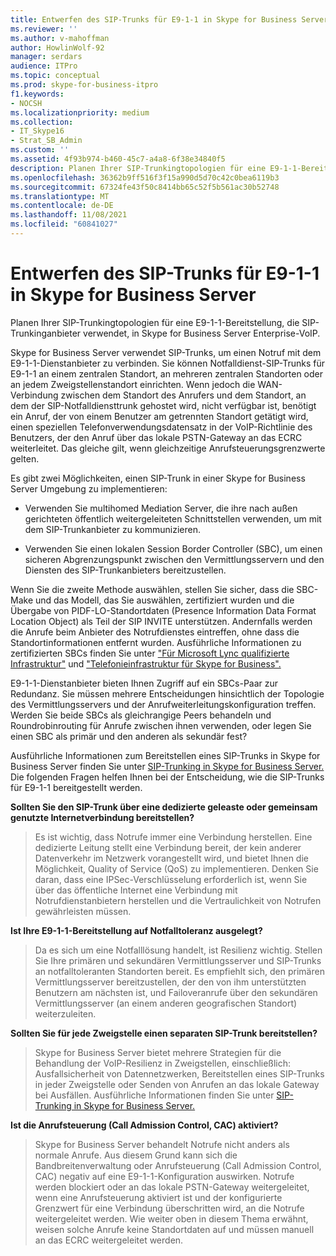 ```yaml
---
title: Entwerfen des SIP-Trunks für E9-1-1 in Skype for Business Server
ms.reviewer: ''
ms.author: v-mahoffman
author: HowlinWolf-92
manager: serdars
audience: ITPro
ms.topic: conceptual
ms.prod: skype-for-business-itpro
f1.keywords:
- NOCSH
ms.localizationpriority: medium
ms.collection:
- IT_Skype16
- Strat_SB_Admin
ms.custom: ''
ms.assetid: 4f93b974-b460-45c7-a4a8-6f38e34840f5
description: Planen Ihrer SIP-Trunkingtopologien für eine E9-1-1-Bereitstellung, die SIP-Trunkinganbieter verwendet, in Skype for Business Server Enterprise-VoIP.
ms.openlocfilehash: 36362b9ff516f3f15a990d5d70c42c0bea6119b3
ms.sourcegitcommit: 67324fe43f50c8414bb65c52f5b561ac30b52748
ms.translationtype: MT
ms.contentlocale: de-DE
ms.lasthandoff: 11/08/2021
ms.locfileid: "60841027"
---
```

# <a name="design-the-sip-trunk-for-e9-1-1-in-skype-for-business-server"></a>Entwerfen des SIP-Trunks für E9-1-1 in Skype for Business Server
 
Planen Ihrer SIP-Trunkingtopologien für eine E9-1-1-Bereitstellung, die SIP-Trunkinganbieter verwendet, in Skype for Business Server Enterprise-VoIP.
  
Skype for Business Server verwendet SIP-Trunks, um einen Notruf mit dem E9-1-1-Dienstanbieter zu verbinden. Sie können Notfalldienst-SIP-Trunks für E9-1-1 an einem zentralen Standort, an mehreren zentralen Standorten oder an jedem Zweigstellenstandort einrichten. Wenn jedoch die WAN-Verbindung zwischen dem Standort des Anrufers und dem Standort, an dem der SIP-Notfalldiensttrunk gehostet wird, nicht verfügbar ist, benötigt ein Anruf, der von einem Benutzer am getrennten Standort getätigt wird, einen speziellen Telefonverwendungsdatensatz in der VoIP-Richtlinie des Benutzers, der den Anruf über das lokale PSTN-Gateway an das ECRC weiterleitet. Das gleiche gilt, wenn gleichzeitige Anrufsteuerungsgrenzwerte gelten.
  
Es gibt zwei Möglichkeiten, einen SIP-Trunk in einer Skype for Business Server Umgebung zu implementieren:
  
- Verwenden Sie multihomed Mediation Server, die ihre nach außen gerichteten öffentlich weitergeleiteten Schnittstellen verwenden, um mit dem SIP-Trunkanbieter zu kommunizieren.
    
- Verwenden Sie einen lokalen Session Border Controller (SBC), um einen sicheren Abgrenzungspunkt zwischen den Vermittlungsservern und den Diensten des SIP-Trunkanbieters bereitzustellen.
    
Wenn Sie die zweite Methode auswählen, stellen Sie sicher, dass die SBC-Make und das Modell, das Sie auswählen, zertifiziert wurden und die Übergabe von PIDF-LO-Standortdaten (Presence Information Data Format Location Object) als Teil der SIP INVITE unterstützen. Andernfalls werden die Anrufe beim Anbieter des Notrufdienstes eintreffen, ohne dass die Standortinformationen entfernt wurden. Ausführliche Informationen zu zertifizierten SBCs finden Sie unter ["Für Microsoft Lync qualifizierte Infrastruktur"](../../../SfbPartnerCertification/lync-cert/qualified-ip-pbx-gateway.md) und ["Telefonieinfrastruktur für Skype for Business".](../../../SfbPartnerCertification/certification/infra-gateways.md) 
  
E9-1-1-Dienstanbieter bieten Ihnen Zugriff auf ein SBCs-Paar zur Redundanz. Sie müssen mehrere Entscheidungen hinsichtlich der Topologie des Vermittlungsservers und der Anrufweiterleitungskonfiguration treffen. Werden Sie beide SBCs als gleichrangige Peers behandeln und Roundrobinrouting für Anrufe zwischen ihnen verwenden, oder legen Sie einen SBC als primär und den anderen als sekundär fest?
  
Ausführliche Informationen zum Bereitstellen eines SIP-Trunks in Skype for Business Server finden Sie unter [SIP-Trunking in Skype for Business Server.](sip-trunking.md) Die folgenden Fragen helfen Ihnen bei der Entscheidung, wie die SIP-Trunks für E9-1-1 bereitgestellt werden.
  
 **Sollten Sie den SIP-Trunk über eine dedizierte geleaste oder gemeinsam genutzte Internetverbindung bereitstellen?**
  
> Es ist wichtig, dass Notrufe immer eine Verbindung herstellen. Eine dedizierte Leitung stellt eine Verbindung bereit, der kein anderer Datenverkehr im Netzwerk vorangestellt wird, und bietet Ihnen die Möglichkeit, Quality of Service (QoS) zu implementieren. Denken Sie daran, dass eine IPSec-Verschlüsselung erforderlich ist, wenn Sie über das öffentliche Internet eine Verbindung mit Notrufdienstanbietern herstellen und die Vertraulichkeit von Notrufen gewährleisten müssen. 
    
 **Ist Ihre E9-1-1-Bereitstellung auf Notfalltoleranz ausgelegt?**
  
> Da es sich um eine Notfalllösung handelt, ist Resilienz wichtig. Stellen Sie Ihre primären und sekundären Vermittlungsserver und SIP-Trunks an notfalltoleranten Standorten bereit. Es empfiehlt sich, den primären Vermittlungsserver bereitzustellen, der den von ihm unterstützten Benutzern am nächsten ist, und Failoveranrufe über den sekundären Vermittlungsserver (an einem anderen geografischen Standort) weiterzuleiten. 
    
 **Sollten Sie für jede Zweigstelle einen separaten SIP-Trunk bereitstellen?**
  
> Skype for Business Server bietet mehrere Strategien für die Behandlung der VoIP-Resilienz in Zweigstellen, einschließlich: Ausfallsicherheit von Datennetzwerken, Bereitstellen eines SIP-Trunks in jeder Zweigstelle oder Senden von Anrufen an das lokale Gateway bei Ausfällen. Ausführliche Informationen finden Sie unter [SIP-Trunking in Skype for Business Server.](sip-trunking.md)
    
 **Ist die Anrufsteuerung (Call Admission Control, CAC) aktiviert?**
  
> Skype for Business Server behandelt Notrufe nicht anders als normale Anrufe. Aus diesem Grund kann sich die Bandbreitenverwaltung oder Anrufsteuerung (Call Admission Control, CAC) negativ auf eine E9-1-1-Konfiguration auswirken. Notrufe werden blockiert oder an das lokale PSTN-Gateway weitergeleitet, wenn eine Anrufsteuerung aktiviert ist und der konfigurierte Grenzwert für eine Verbindung überschritten wird, an die Notrufe weitergeleitet werden. Wie weiter oben in diesem Thema erwähnt, weisen solche Anrufe keine Standortdaten auf und müssen manuell an das ECRC weitergeleitet werden.
